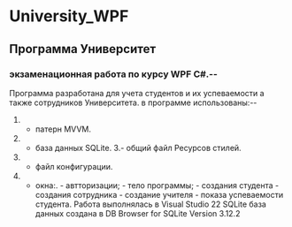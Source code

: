 # University_WPF
## Программа Университет 
### экзаменационная работа по курсу WPF C#.--
   Программа разработана для учета студентов и их успеваемости а также сотрудников Университета.
   в программе использованы:--
  1. - патерн MVVM.
  2. - база данных SQLite.
  3.- общий файл Ресурсов стилей.
  4. - файл конфигурации.
  5. - окна:.
    - автторизации;
    - тело программы;
    - создания студента
    - создания сотрудника
    - создание учителя
    - показа успеваемости студента.
    Работа выполнялась в Visual Studio 22
   SQLite база данных создана в DB Browser for SQLite Version 3.12.2
